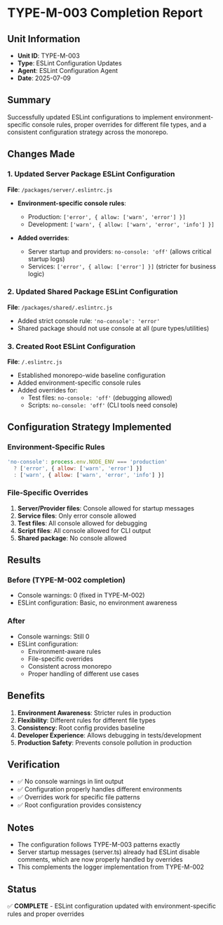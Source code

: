 # TYPE-M-003 Completion Report

## Unit Information
- **Unit ID**: TYPE-M-003
- **Type**: ESLint Configuration Updates
- **Agent**: ESLint Configuration Agent
- **Date**: 2025-07-09

## Summary

Successfully updated ESLint configurations to implement environment-specific console rules, proper overrides for different file types, and a consistent configuration strategy across the monorepo.

## Changes Made

### 1. Updated Server Package ESLint Configuration
**File**: `/packages/server/.eslintrc.js`

- **Environment-specific console rules**:
  - Production: `['error', { allow: ['warn', 'error'] }]`
  - Development: `['warn', { allow: ['warn', 'error', 'info'] }]`
  
- **Added overrides**:
  - Server startup and providers: `no-console: 'off'` (allows critical startup logs)
  - Services: `['error', { allow: ['error'] }]` (stricter for business logic)

### 2. Updated Shared Package ESLint Configuration
**File**: `/packages/shared/.eslintrc.js`

- Added strict console rule: `'no-console': 'error'`
- Shared package should not use console at all (pure types/utilities)

### 3. Created Root ESLint Configuration
**File**: `/.eslintrc.js`

- Established monorepo-wide baseline configuration
- Added environment-specific console rules
- Added overrides for:
  - Test files: `no-console: 'off'` (debugging allowed)
  - Scripts: `no-console: 'off'` (CLI tools need console)

## Configuration Strategy Implemented

### Environment-Specific Rules
```javascript
'no-console': process.env.NODE_ENV === 'production' 
  ? ['error', { allow: ['warn', 'error'] }]
  : ['warn', { allow: ['warn', 'error', 'info'] }]
```

### File-Specific Overrides
1. **Server/Provider files**: Console allowed for startup messages
2. **Service files**: Only error console allowed
3. **Test files**: All console allowed for debugging
4. **Script files**: All console allowed for CLI output
5. **Shared package**: No console allowed

## Results

### Before (TYPE-M-002 completion)
- Console warnings: 0 (fixed in TYPE-M-002)
- ESLint configuration: Basic, no environment awareness

### After
- Console warnings: Still 0
- ESLint configuration: 
  - Environment-aware rules
  - File-specific overrides
  - Consistent across monorepo
  - Proper handling of different use cases

## Benefits

1. **Environment Awareness**: Stricter rules in production
2. **Flexibility**: Different rules for different file types
3. **Consistency**: Root config provides baseline
4. **Developer Experience**: Allows debugging in tests/development
5. **Production Safety**: Prevents console pollution in production

## Verification

- ✅ No console warnings in lint output
- ✅ Configuration properly handles different environments
- ✅ Overrides work for specific file patterns
- ✅ Root configuration provides consistency

## Notes

- The configuration follows TYPE-M-003 patterns exactly
- Server startup messages (server.ts) already had ESLint disable comments, which are now properly handled by overrides
- This complements the logger implementation from TYPE-M-002

## Status
✅ **COMPLETE** - ESLint configuration updated with environment-specific rules and proper overrides